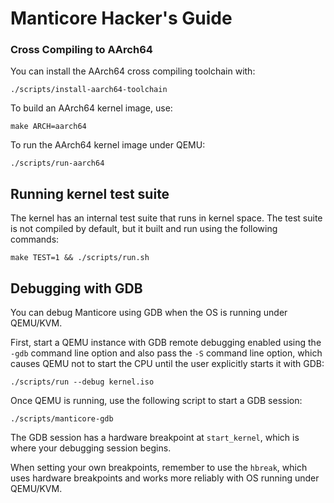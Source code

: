 # Manticore Hacker's Guide

### Cross Compiling to AArch64

You can install the AArch64 cross compiling toolchain with:

```
./scripts/install-aarch64-toolchain
```

To build an AArch64 kernel image, use:

```
make ARCH=aarch64
```

To run the AArch64 kernel image under QEMU:

```
./scripts/run-aarch64
```

## Running kernel test suite

The kernel has an internal test suite that runs in kernel space. The test suite is not compiled by default, but it built and run using the following commands:

```
make TEST=1 && ./scripts/run.sh
```

## Debugging with GDB

You can debug Manticore using GDB when the OS is running under QEMU/KVM.

First, start a QEMU instance with GDB remote debugging enabled using the `-gdb` command line option and also pass the `-S` command line option, which causes QEMU not to start the CPU until the user explicitly starts it with GDB:

```
./scripts/run --debug kernel.iso
```

Once QEMU is running, use the following script to start a GDB session:

```
./scripts/manticore-gdb
```

The GDB session has a hardware breakpoint at `start_kernel`, which is where your debugging session begins.

When setting your own breakpoints, remember to use the `hbreak`, which uses hardware breakpoints and works more reliably with OS running under QEMU/KVM.
